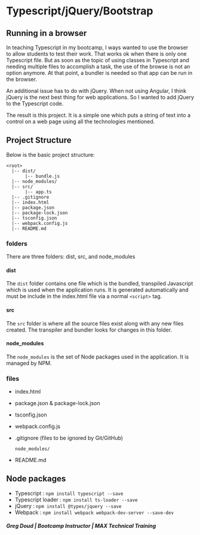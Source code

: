 # Typescript/jQuery/Bootstrap

## Running in a browser

In teaching Typescript in my bootcamp, I ways wanted to use the browser to allow students to test their work. That works ok when there is only one Typescript file. But as soon as the topic of using classes in Typescript and needing multiple files to accomplish a task, the use of the browse is not an option anymore. At that point, a bundler is needed so that app can be run in the browser.

An additional issue has to do with jQuery. When not using Angular, I think jQuery is the next best thing for web applications. So I wanted to add jQuery to the Typescript code.

The result is this project. It is a simple one which puts a string of text into a control on a web page using all the technologies mentioned.

## Project Structure

Below is the basic project structure:
```
<root>
  |-- dist/
       |-- bundle.js
  |-- node_modules/
  |-- src/
       |-- app.ts
  |-- .gitignore
  |-- index.html
  |-- package.json
  |-- package-lock.json
  |-- tsconfig.json
  |-- webpack.config.js
  |-- README.md
```

### folders

There are three folders: dist, src, and node_modules

#### dist

The `dist` folder contains one file which is the bundled, transpiled Javascript which is used when the application runs. It is generated automatically and must be include in the index.html file via a normal `<script>` tag.

#### src

The `src` folder is where all the source files exist along with any new files created. The transpiler and bundler looks for changes in this folder.

#### node_modules

The `node_modules` is the set of Node packages used in the application. It is managed by NPM.

### files

* index.html
* package.json & package-lock.json
* tsconfig.json
* webpack.config.js
* .gitignore (files to be ignored by Git/GitHub)

      node_modules/

* README.md

## Node packages

- Typescript           : `npm install typescript --save`
- Typescript loader    : `npm install ts-loader --save`
- jQuery               : `npm install @types/jquery --save`
- Webpack              : `npm install webpack webpack-dev-server --save-dev`

##### Greg Doud | Bootcamp Instructor | MAX Technical Training